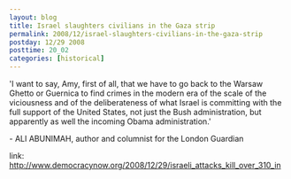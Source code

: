 ```yaml
---
layout: blog
title: Israel slaughters civilians in the Gaza strip
permalink: 2008/12/israel-slaughters-civilians-in-the-gaza-strip
postday: 12/29 2008
posttime: 20_02
categories: [historical]
---
```


<p>'I want to say, Amy, first of all, that we have to go back to the Warsaw Ghetto or Guernica to find crimes in the modern era of the scale of the viciousness and of the deliberateness of what Israel is committing with the full support of the United States, not just the Bush administration, but apparently as well the incoming Obama administration.'</p>
<p>- ALI ABUNIMAH, author and columnist for the London Guardian</p>
<p>link: <a href="http://www.democracynow.org/2008/12/29/israeli_attacks_kill_over_310_in" title="http://www.democracynow.org/2008/12/29/israeli_attacks_kill_over_310_in">http://www.democracynow.org/2008/12/29/israeli_attacks_kill_over_310_in</a></p>
